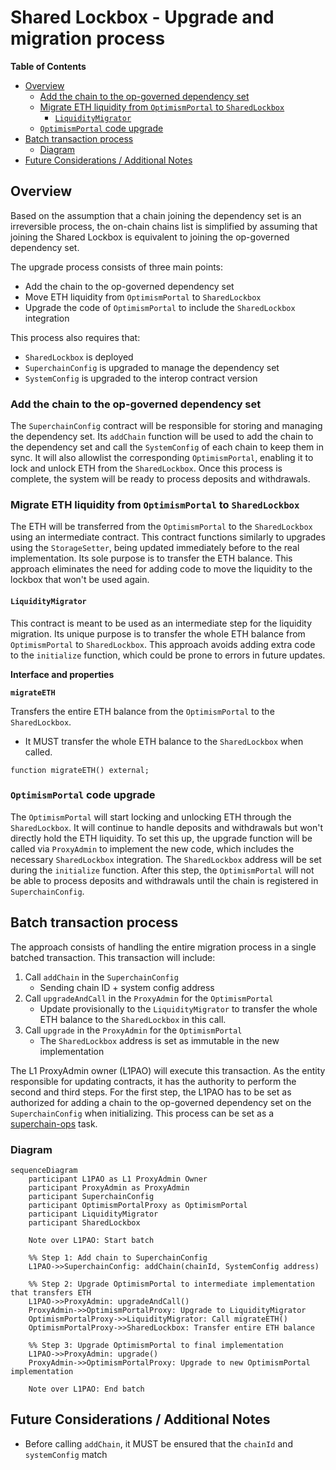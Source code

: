 # Shared Lockbox - Upgrade and migration process

<!-- START doctoc generated TOC please keep comment here to allow auto update -->
<!-- DON'T EDIT THIS SECTION, INSTEAD RE-RUN doctoc TO UPDATE -->
**Table of Contents**

- [Overview](#overview)
  - [Add the chain to the op-governed dependency set](#add-the-chain-to-the-op-governed-dependency-set)
  - [Migrate ETH liquidity from `OptimismPortal` to `SharedLockbox`](#migrate-eth-liquidity-from-optimismportal-to-sharedlockbox)
    - [`LiquidityMigrator`](#liquiditymigrator)
  - [`OptimismPortal` code upgrade](#optimismportal-code-upgrade)
- [Batch transaction process](#batch-transaction-process)
  - [Diagram](#diagram)
- [Future Considerations / Additional Notes](#future-considerations--additional-notes)

<!-- END doctoc generated TOC please keep comment here to allow auto update -->

## Overview

Based on the assumption that a chain joining the dependency set is an irreversible process,
the on-chain chains list is simplified by assuming that joining the Shared Lockbox is
equivalent to joining the op-governed dependency set.

The upgrade process consists of three main points:

- Add the chain to the op-governed dependency set
- Move ETH liquidity from `OptimismPortal` to `SharedLockbox`
- Upgrade the code of `OptimismPortal` to include the `SharedLockbox` integration

This process also requires that:

- `SharedLockbox` is deployed
- `SuperchainConfig` is upgraded to manage the dependency set
- `SystemConfig` is upgraded to the interop contract version

### Add the chain to the op-governed dependency set

The `SuperchainConfig` contract will be responsible for storing and managing the dependency set.
Its `addChain` function will be used to add the chain to the dependency set and call the `SystemConfig` of each chain
to keep them in sync.
It will also allowlist the corresponding `OptimismPortal`, enabling it to lock and unlock ETH from the `SharedLockbox`.
Once this process is complete, the system will be ready to process deposits and withdrawals.

### Migrate ETH liquidity from `OptimismPortal` to `SharedLockbox`

The ETH will be transferred from the `OptimismPortal` to the `SharedLockbox` using an intermediate contract.
This contract functions similarly to upgrades using the `StorageSetter`, being updated immediately before to the real implementation.
Its sole purpose is to transfer the ETH balance.
This approach eliminates the need for adding code to move the liquidity to the lockbox that won't be used again.

#### `LiquidityMigrator`

This contract is meant to be used as an intermediate step for the liquidity migration.
Its unique purpose is to transfer the whole ETH balance from `OptimismPortal` to `SharedLockbox`.
This approach avoids adding extra code to the `initialize` function, which could be prone to errors in future updates.

**Interface and properties**

**`migrateETH`**

Transfers the entire ETH balance from the `OptimismPortal` to the `SharedLockbox`.

- It MUST transfer the whole ETH balance to the `SharedLockbox` when called.

```solidity
function migrateETH() external;
```

### `OptimismPortal` code upgrade

The `OptimismPortal` will start locking and unlocking ETH through the `SharedLockbox`.
It will continue to handle deposits and withdrawals but won't directly hold the ETH liquidity.
To set this up, the upgrade function will be called via `ProxyAdmin` to implement the new code,
which includes the necessary `SharedLockbox` integration.
The `SharedLockbox` address will be set during the `initialize` function. After this step,
the `OptimismPortal` will not be able to process deposits and withdrawals until the chain is registered
in `SuperchainConfig`.

## Batch transaction process

The approach consists of handling the entire migration process in a single batched transaction.
This transaction will include:

1. Call `addChain` in the `SuperchainConfig`
   - Sending chain ID + system config address
2. Call `upgradeAndCall` in the `ProxyAdmin` for the `OptimismPortal`
   - Update provisionally to the `LiquidityMigrator` to transfer the whole ETH balance to the `SharedLockbox` in this call.
3. Call `upgrade` in the `ProxyAdmin` for the `OptimismPortal`
   - The `SharedLockbox` address is set as immutable in the new implementation

The L1 ProxyAdmin owner (L1PAO) will execute this transaction. As the entity responsible for updating contracts,
it has the authority to perform the second and third steps.
For the first step, the L1PAO has to be set as authorized for adding a chain to the op-governed dependency set
on the `SuperchainConfig` when initializing.
This process can be set as a [superchain-ops](https://github.com/ethereum-optimism/superchain-ops) task.

### Diagram

```mermaid
sequenceDiagram
    participant L1PAO as L1 ProxyAdmin Owner
    participant ProxyAdmin as ProxyAdmin
    participant SuperchainConfig
    participant OptimismPortalProxy as OptimismPortal
    participant LiquidityMigrator
    participant SharedLockbox

    Note over L1PAO: Start batch

    %% Step 1: Add chain to SuperchainConfig
    L1PAO->>SuperchainConfig: addChain(chainId, SystemConfig address)

    %% Step 2: Upgrade OptimismPortal to intermediate implementation that transfers ETH
    L1PAO->>ProxyAdmin: upgradeAndCall()
    ProxyAdmin->>OptimismPortalProxy: Upgrade to LiquidityMigrator
    OptimismPortalProxy->>LiquidityMigrator: Call migrateETH()
    OptimismPortalProxy->>SharedLockbox: Transfer entire ETH balance

    %% Step 3: Upgrade OptimismPortal to final implementation
    L1PAO->>ProxyAdmin: upgrade()
    ProxyAdmin->>OptimismPortalProxy: Upgrade to new OptimismPortal implementation

    Note over L1PAO: End batch
```

## Future Considerations / Additional Notes

- Before calling `addChain`, it MUST be ensured that the `chainId` and `systemConfig` match
